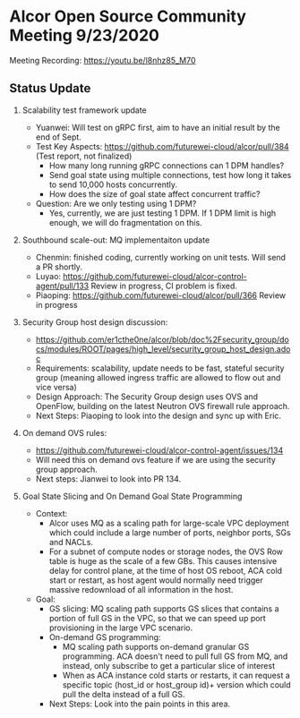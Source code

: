 # Alcor Open Source Community Meeting 9/23/2020

Meeting Recording: https://youtu.be/l8nhz85_M70

## Status Update ## 

1. Scalability test framework update 
    * Yuanwei: Will test on gRPC first, aim to have an initial result by the end of Sept. 
    * Test Key Aspects: https://github.com/futurewei-cloud/alcor/pull/384 (Test report, not finalized) 
        * How many long running gRPC connections can 1 DPM handles?
        * Send goal state using multiple connections, test how long it takes to send 10,000 hosts concurrently.
        * How does the size of goal state affect concurrent traffic?
    * Question: Are we only testing using 1 DPM?
        * Yes, currently, we are just testing 1 DPM. If 1 DPM limit is high enough, we will do fragmentation on this. 
2. Southbound scale-out: MQ implementaiton update
    * Chenmin: finished coding, currently working on unit tests. Will send a PR shortly. 
    * Luyao: https://github.com/futurewei-cloud/alcor-control-agent/pull/133 Review in progress, CI problem is fixed.
    * Piaoping: https://github.com/futurewei-cloud/alcor/pull/366  Review in progress

3. Security Group host design discussion: 
    * https://github.com/er1cthe0ne/alcor/blob/doc%2Fsecurity_group/docs/modules/ROOT/pages/high_level/security_group_host_design.adoc
    * Requirements: scalability, update needs to be fast, stateful security group (meaning allowed ingress traffic are allowed to flow out and vice versa)
    * Design Approach: The Security Group design uses OVS and OpenFlow, building on the latest Neutron OVS firewall rule approach.
    * Next Steps: Piaoping to look into the design and sync up with Eric.
4. On demand OVS rules:
    * https://github.com/futurewei-cloud/alcor-control-agent/issues/134
    * Will need this on demand ovs feature if we are using the security group approach.
    * Next steps: Jianwei to look into PR 134. 
5. Goal State Slicing and On Demand Goal State Programming
    *  Context: 
        * Alcor uses MQ as a scaling path for large-scale VPC deployment which could include a large number of ports, neighbor ports, SGs and NACLs.
        * For a subnet of compute nodes or storage nodes, the OVS Row table is huge as the scale of a few GBs. This causes intensive delay for control plane, at the time of host OS reboot, ACA cold start or restart, as host agent would normally need trigger massive redownload of all information in the host. 
    * Goal:
        * GS slicing: MQ scaling path supports GS slices that contains a portion of full GS in the VPC, so that we can speed up port provisioning in the large VPC scenario.
        * On-demand GS programming:
            * MQ scaling path supports on-demand granular GS programming. ACA doesn't need to pull full GS from MQ, and instead, only subscribe to get a particular slice of interest
            * When as ACA instance cold starts or restarts, it can request a specific topic (host_id or host_group id)+ version which could pull the delta instead of a full GS.
        * Next Steps: Look into the pain points in this area.